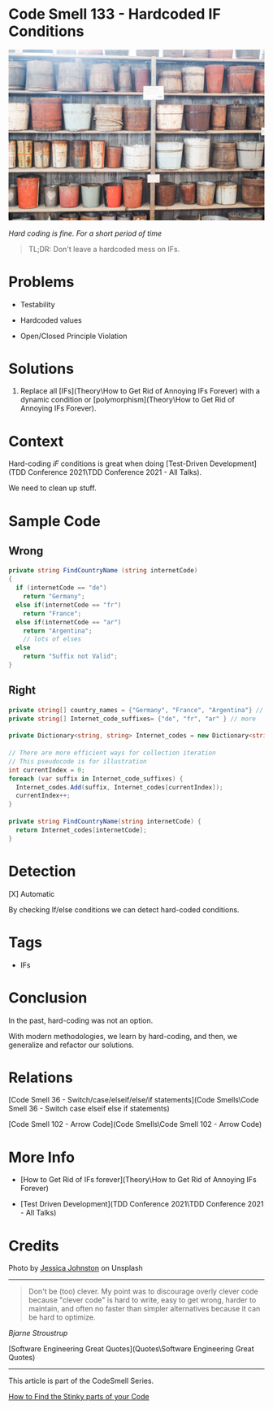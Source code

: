 # Code Smell 133 - Hardcoded IF Conditions

![Code Smell 133 - Hardcoded IF Conditions](jessica-johnston-nnH2l-k77nc-unsplash.jpg)

*Hard coding is fine. For a short period of time*

> TL;DR: Don't leave a hardcoded mess on IFs.

# Problems

- Testability

- Hardcoded values

- Open/Closed Principle Violation

# Solutions

1. Replace all [IFs](Theory\How to Get Rid of Annoying IFs Forever) with a dynamic condition or [polymorphism](Theory\How to Get Rid of Annoying IFs Forever).

# Context

Hard-coding *iF* conditions is great when doing [Test-Driven Development](TDD Conference 2021\TDD Conference 2021 - All Talks).

We need to clean up stuff.

# Sample Code

## Wrong

[Gist Url]: # (https://gist.github.com/mcsee/894c442e034658ee3a6d602c1dcfcca4)
```csharp
private string FindCountryName (string internetCode)
{
  if (internetCode == "de")
    return "Germany";
  else if(internetCode == "fr") 
    return "France";
  else if(internetCode == "ar")
    return "Argentina";
    // lots of elses
  else
    return "Suffix not Valid";
}
```

## Right

[Gist Url]: # (https://gist.github.com/mcsee/5d45c77d532eb370ca6b78606c0db05e)
```csharp
private string[] country_names = {"Germany", "France", "Argentina"} // lots more
private string[] Internet_code_suffixes= {"de", "fr", "ar" } // more
 
private Dictionary<string, string> Internet_codes = new Dictionary<string, string>();

// There are more efficient ways for collection iteration
// This pseudocode is for illustration
int currentIndex = 0; 
foreach (var suffix in Internet_code_suffixes) {
  Internet_codes.Add(suffix, Internet_codes[currentIndex]);
  currentIndex++;
}

private string FindCountryName(string internetCode) {
  return Internet_codes[internetCode];
}
```

# Detection

[X] Automatic 

By checking If/else conditions we can detect hard-coded conditions.

# Tags

- IFs

# Conclusion

In the past, hard-coding was not an option.

With modern methodologies, we learn by hard-coding, and then, we generalize and refactor our solutions.

# Relations

[Code Smell 36 - Switch/case/elseif/else/if statements](Code Smells\Code Smell 36 - Switch case elseif else if statements)

[Code Smell 102 - Arrow Code](Code Smells\Code Smell 102 - Arrow Code)

# More Info

- [How to Get Rid of IFs forever](Theory\How to Get Rid of Annoying IFs Forever)

- [Test Driven Development](TDD Conference 2021\TDD Conference 2021 - All Talks)

# Credits

Photo by [Jessica Johnston](https://unsplash.com/@jdjohnston) on Unsplash

* * *

> Don't be (too) clever. My point was to discourage overly clever code because "clever code" is hard to write, easy to get wrong, harder to maintain, and often no faster than simpler alternatives because it can be hard to optimize.

_Bjarne Stroustrup_
 
[Software Engineering Great Quotes](Quotes\Software Engineering Great Quotes)

* * *

This article is part of the CodeSmell Series.

[How to Find the Stinky parts of your Code]()